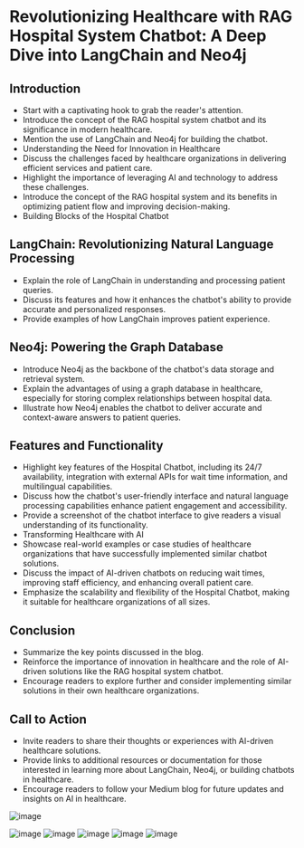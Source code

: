 # Revolutionizing Healthcare with RAG Hospital System Chatbot: A Deep Dive into LangChain and Neo4j


## Introduction
* Start with a captivating hook to grab the reader's attention.
* Introduce the concept of the RAG hospital system chatbot and its significance in modern healthcare.
* Mention the use of LangChain and Neo4j for building the chatbot.
* Understanding the Need for Innovation in Healthcare
* Discuss the challenges faced by healthcare organizations in delivering efficient services and patient care.
* Highlight the importance of leveraging AI and technology to address these challenges.
* Introduce the concept of the RAG hospital system and its benefits in optimizing patient flow and improving decision-making.
* Building Blocks of the Hospital Chatbot
## LangChain: Revolutionizing Natural Language Processing
* Explain the role of LangChain in understanding and processing patient queries.
* Discuss its features and how it enhances the chatbot's ability to provide accurate and personalized responses.
* Provide examples of how LangChain improves patient experience.
## Neo4j: Powering the Graph Database
* Introduce Neo4j as the backbone of the chatbot's data storage and retrieval system.
* Explain the advantages of using a graph database in healthcare, especially for storing complex relationships between hospital data.
* Illustrate how Neo4j enables the chatbot to deliver accurate and context-aware answers to patient queries.
## Features and Functionality
* Highlight key features of the Hospital Chatbot, including its 24/7 availability, integration with external APIs for wait time information, and multilingual capabilities.
* Discuss how the chatbot's user-friendly interface and natural language processing capabilities enhance patient engagement and accessibility.
* Provide a screenshot of the chatbot interface to give readers a visual understanding of its functionality.
* Transforming Healthcare with AI
* Showcase real-world examples or case studies of healthcare organizations that have successfully implemented similar chatbot solutions.
* Discuss the impact of AI-driven chatbots on reducing wait times, improving staff efficiency, and enhancing overall patient care.
* Emphasize the scalability and flexibility of the Hospital Chatbot, making it suitable for healthcare organizations of all sizes.
## Conclusion
* Summarize the key points discussed in the blog.
* Reinforce the importance of innovation in healthcare and the role of AI-driven solutions like the RAG hospital system chatbot.
* Encourage readers to explore further and consider implementing similar solutions in their own healthcare organizations.
## Call to Action

* Invite readers to share their thoughts or experiences with AI-driven healthcare solutions.
* Provide links to additional resources or documentation for those interested in learning more about LangChain, Neo4j, or building chatbots in healthcare.
* Encourage readers to follow your Medium blog for future updates and insights on AI in healthcare.

![image](https://github.com/gurpreetsingh1111/RAG-Hospital-System/assets/84591513/c9773de2-74c6-4af6-9f7d-9312507264b0)

![image](https://github.com/gurpreetsingh1111/RAG-Hospital-System/assets/84591513/668f0614-bafd-48bf-abf6-2879f4064649)
![image](https://github.com/gurpreetsingh1111/RAG-Hospital-System/assets/84591513/80693873-6ebe-42bc-bb5a-807e4be0eadd)
![image](https://github.com/gurpreetsingh1111/RAG-Hospital-System/assets/84591513/858bf6ff-e598-4e5a-b014-dd688f5a92b6)
![image](https://github.com/gurpreetsingh1111/RAG-Hospital-System/assets/84591513/e883ba01-839a-483b-a0e0-a90ed2cd577c)
![image](https://github.com/gurpreetsingh1111/RAG-Hospital-System/assets/84591513/1da11f71-217c-4b51-a047-a5e80c53a5a4)



